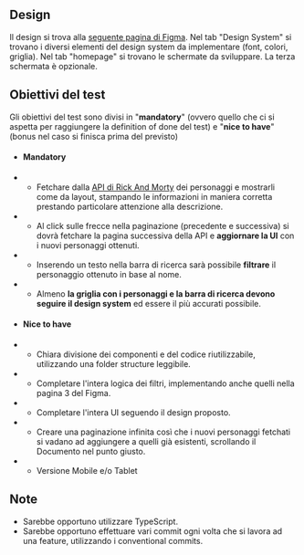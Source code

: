 ## Design

Il design si trova alla [seguente pagina di Figma](https://www.figma.com/file/vP91H4eD6zzkH4XHd0wn1j/Rick-and-Morty?mode=dev). Nel tab "Design System" si trovano i diversi elementi del design system da implementare (font, colori, griglia). Nel tab "homepage" si trovano le schermate da sviluppare. La terza schermata è opzionale.

## Obiettivi del test

Gli obiettivi del test sono divisi in "**mandatory**" (ovvero quello che ci si aspetta per raggiungere la definition of done del test) e "**nice to have**" (bonus nel caso si finisca prima del previsto)

- #### Mandatory
- - Fetchare dalla [API di Rick And Morty](https://rickandmortyapi.com/) dei personaggi e mostrarli come da layout, stampando le informazioni in maniera corretta prestando particolare attenzione alla descrizione.
- - Al click sulle frecce nella paginazione (precedente e successiva) si dovrà fetchare la pagina successiva della API e **aggiornare la UI** con i nuovi personaggi ottenuti.
- - Inserendo un testo nella barra di ricerca sarà possibile **filtrare** il personaggio ottenuto in base al nome.
- - Almeno **la griglia con i personaggi e la barra di ricerca devono seguire il design system** ed essere il più accurati possibile.

- #### Nice to have
- - Chiara divisione dei componenti e del codice riutilizzabile, utilizzando una folder structure leggibile.
- - Completare l'intera logica dei filtri, implementando anche quelli nella pagina 3 del Figma.
- - Completare l'intera UI seguendo il design proposto.
- - Creare una paginazione infinita così che i nuovi personaggi fetchati si vadano ad aggiungere a quelli già esistenti, scrollando il Documento nel punto giusto.
- - Versione Mobile e/o Tablet

## Note

- Sarebbe opportuno utilizzare TypeScript.
- Sarebbe opportuno effettuare vari commit ogni volta che si lavora ad una feature, utilizzando i conventional commits.
